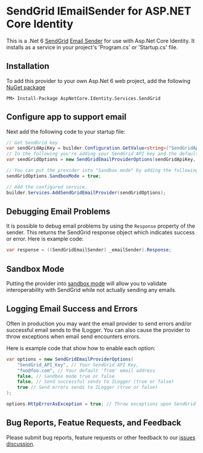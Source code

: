 # SendGrid IEmailSender for ASP.NET Core Identity

This is a .Net 6 [SendGrid](https://github.com/sendgrid/sendgrid-csharp) [Email Sender](https://docs.microsoft.com/en-us/aspnet/core/security/authentication/accconfirm?view=aspnetcore-6.0&tabs=visual-studio#configure-an-email-provider) for use with Asp.Net Core Identity. It installs as a service in your project's 'Program.cs' or 'Startup.cs' file.

## Installation

To add this provider to your own Asp.Net 6 web project, add the following [NuGet package](https://www.nuget.org/packages/AspNetCore.Identity.Services.SendGrid)

```shell
PM> Install-Package AspNetCore.Identity.Services.SendGrid
```

## Configure app to support email

Next add the following code to your startup file:

```csharp
// Get SendGrid key
var sendGridApiKey = builder.Configuration.GetValue<string>("SendGridApiKey");
// In the following you're adding your SendGrid API key and the default "From" email address.
var sendGridOptions = new SendGridEmailProviderOptions(sendGridApiKey, "your@emailaddress.com");

// You can put the provider into "Sandbox mode" by adding the following:
sendGridOptions.SandboxMode = true;

// Add the configured service.
builder.Services.AddSendGridEmailProvider(sendGridOptions);
```

## Debugging Email Problems

It is possible to debug email problems by using the `Response` property of the sender.
This returns the SendGrid response object which indicates success or error.  Here is
example code:

```csharp
var response = ((SendGridEmailSender) _emailSender).Response;
```

## Sandbox Mode

Putting the provider into [sandbox mode](https://docs.sendgrid.com/for-developers/sending-email/sandbox-mode) will allow you to validate interoperability
with SendGrid while not actually sending any emails.

## Logging Email Success and Errors

Often in production you may want the email provider to send errors and/or successful
email sends to the ILogger.  You can also cause the provider to throw exceptions
when email send encounters errors.

Here is example code that show how to enable each option:

```csharp
var options = new SendGridEmailProviderOptions(
    "SendGrid_API_Key", // Your SendGrid API Key,
    "foo@foo.com", // Your default 'from' email address
    false, // Sandbox mode true or false
    false, // Send successful sends to ILogger (true or false)
    true // Send errors sends to ILogger (true or false)
);

options.HttpErrorAsException = true; // Throw exceptions upon SendGrid errors
```

## Bug Reports, Featue Requests, and Feedback

Please submit bug reports, feature requests or other feedback to our [issues discussion](https://github.com/CosmosSoftware/AspNetCore.Identity.Services.SendGrid/issues).
